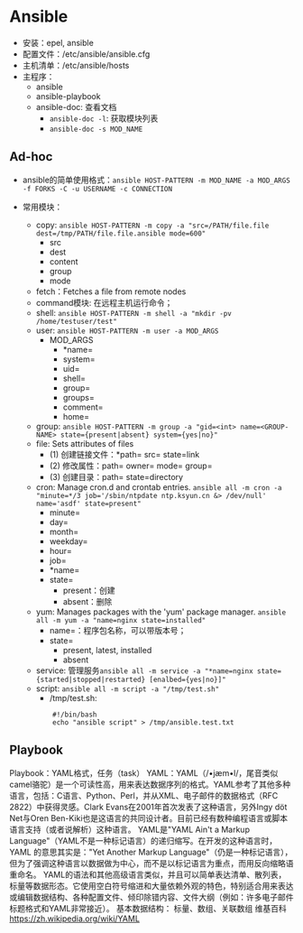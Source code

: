 # Ansible

- 安装：epel, ansible
- 配置文件：/etc/ansible/ansible.cfg
- 主机清单：/etc/ansible/hosts
- 主程序：
    - ansible
    - ansible-playbook
    - ansible-doc: 查看文档
        - `ansible-doc -l`: 获取模块列表
        - `ansible-doc -s MOD_NAME`

## Ad-hoc

- ansible的简单使用格式：`ansible HOST-PATTERN -m MOD_NAME -a MOD_ARGS -f FORKS -C -u USERNAME -c CONNECTION`

- 常用模块：
    - copy: `ansible HOST-PATTERN -m copy -a "src=/PATH/file.file dest=/tmp/PATH/file.file.ansible mode=600"`
        - src
        - dest
        - content
        - group
        - mode
    - fetch：Fetches a file from remote nodes
    - command模块: 在远程主机运行命令；
    - shell: `ansible HOST-PATTERN -m shell -a "mkdir -pv /home/testuser/test"`
    - user: `ansible HOST-PATTERN -m user -a MOD_ARGS`
        - MOD_ARGS
            - \*name=
            - system=
            - uid=
            - shell=
            - group=
            - groups=
            - comment=
            - home=
    - group: `ansible HOST-PATTERN -m group -a "gid=<int> name=<GROUP-NAME> state={present|absent} system={yes|no}"`
    - file: Sets attributes of files
        - (1) 创建链接文件：\*path= src= state=link
        - (2) 修改属性：path= owner= mode= group=
        - (3) 创建目录：path= state=directory
    - cron: Manage cron.d and crontab entries. `ansible all -m cron -a "minute=*/3 job='/sbin/ntpdate ntp.ksyun.cn &> /dev/null' name='asdf' state=present"`
        - minute=
        - day=
        - month=
        - weekday=
        - hour=
        - job=
        - \*name=
        - state=
            - present：创建
            - absent：删除
    - yum: Manages packages with the 'yum' package manager. `ansible all -m yum -a "name=nginx state=installed"`
        - name=：程序包名称，可以带版本号；
        - state=
            - present, latest, installed
            - absent
    - service: 管理服务`ansible all -m service -a "*name=nginx state={started|stopped|restarted} [enalbed={yes|no}]"`
    - script: `ansible all -m script -a "/tmp/test.sh"`
        - /tmp/test.sh:
        ```
            #!/bin/bash
            echo "ansible script" > /tmp/ansible.test.txt
        ```

## Playbook
Playbook：YAML格式，任务（task）
YAML：YAML（/•jæm•l/，尾音类似camel骆驼）是一个可读性高，用来表达数据序列的格式。YAML参考了其他多种语言，包括：C语言、Python、Perl，并从XML、电子邮件的数据格式（RFC 2822）中获得灵感。Clark Evans在2001年首次发表了这种语言，另外Ingy döt Net与Oren Ben-Kiki也是这语言的共同设计者。目前已经有数种编程语言或脚本语言支持（或者说解析）这种语言。
YAML是"YAML Ain't a Markup Language"（YAML不是一种标记语言）的递归缩写。在开发的这种语言时，YAML 的意思其实是："Yet Another Markup Language"（仍是一种标记语言），但为了强调这种语言以数据做为中心，而不是以标记语言为重点，而用反向缩略语重命名。
YAML的语法和其他高级语言类似，并且可以简单表达清单、散列表，标量等数据形态。它使用空白符号缩进和大量依赖外观的特色，特别适合用来表达或编辑数据结构、各种配置文件、倾印除错内容、文件大纲（例如：许多电子邮件标题格式和YAML非常接近）。
基本数据结构：
标量、数组、关联数组
维基百科
https://zh.wikipedia.org/wiki/YAML
